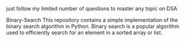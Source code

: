 just follow my limited number of questions to master any topic on DSA 

Binary-Search
This repository contains a simple implementation of the binary search algorithm in Python. Binary search is a popular algorithm used to efficiently search for an element in a sorted array or list.
